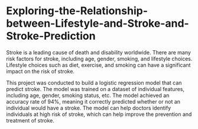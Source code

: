 # Exploring-the-Relationship-between-Lifestyle-and-Stroke-and-Stroke-Prediction

Stroke is a leading cause of death and disability worldwide. There are many risk factors for stroke, including age, gender, smoking, and lifestyle choices. Lifestyle choices such as diet, exercise, and smoking can have a significant impact on the risk of stroke.

This project was conducted to build a logistic regression model that can predict stroke. The model was trained on a dataset of individual features, including age, gender, smoking status, etc. The model achieved an accuracy rate of 94%, meaning it correctly predicted whether or not an individual would have a stroke. The model can help doctors identify individuals at high risk of stroke, which can help improve the prevention and treatment of stroke.

